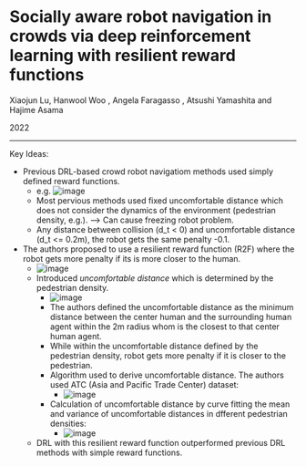 # Socially aware robot navigation in crowds via deep reinforcement learning with resilient reward functions

Xiaojun Lu, Hanwool Woo , Angela Faragasso , Atsushi Yamashita and Hajime Asama

2022

---

Key Ideas:
- Previous DRL-based crowd robot navigatiom methods used simply defined reward functions.
  - e.g.  ![image](https://user-images.githubusercontent.com/83327791/221377338-ff52cff5-c867-4fbf-966a-330c07ad48a4.png)
  - Most pervious methods used fixed uncomfortable distance which does not consider the dynamics of the environment (pedestrian density, e.g.). --> Can cause freezing robot problem.
  - Any distance between collision (d_t < 0) and uncomfortable distance (d_t <= 0.2m), the robot gets the same penalty -0.1.
- The authors proposed to use a resilient reward function (R2F) where the robot gets more penalty if its is more closer to the human.
  - ![image](https://user-images.githubusercontent.com/83327791/221377416-6ad5ff0f-460d-49ca-a06b-0569223e0cbf.png)
  - Introduced _uncomfortable distance_ which is determined by the pedestrian density.
    -  ![image](https://user-images.githubusercontent.com/83327791/221377463-72a6b0e9-545c-43d2-91fb-90d51710c59b.png)
      - The authors defined the uncomfortable distance as the minimum distance between the center human and the surrounding human agent within the 2m radius whom is the closest to that center human agent.
    -  While within the uncomfortable distance defined by the pedestrian density, robot gets more penalty if it is closer to the pedestrian.
    - Algorithm used to derive uncomfortable distance. The authors used ATC (Asia and Pacific Trade Center) dataset:
      - ![image](https://user-images.githubusercontent.com/83327791/221378799-07da7242-c4b1-440d-903d-2049ff0fedbc.png)
    - Calculation of uncomfortable distance by curve fitting the mean and variance of uncomfortable distances in dfferent pedestrian densities:
      - ![image](https://user-images.githubusercontent.com/83327791/221379025-3718ef79-2aed-47ff-b3d4-5e0f985c9eb7.png)
  - DRL with this resilient reward function outperformed previous DRL methods with simple reward functions.
